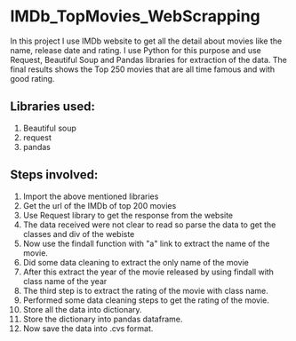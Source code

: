 # IMDb_TopMovies_WebScrapping
In this project I use IMDb website to get all the detail about movies like the name, release date and rating. I use Python for this purpose and use Request, Beautiful Soup and Pandas libraries for extraction of the data. The final results shows the Top 250 movies that are all time famous and with good rating.


## Libraries used:
1. Beautiful soup
2. request
3. pandas


## Steps involved:
1. Import the above mentioned libraries
2. Get the url of the IMDb of top 200 movies
3. Use Request library to get the response from the website
4. The data received were not clear to read so parse the data to get the classes and div of the webiste
5. Now use the findall function with "a" link to extract the name of the movie.
6. Did some data cleaning to extract the only name of the movie
7. After this extract the year of the movie released by using findall with class name of the year
8. The third step is to extract the rating of the movie with class name.
9. Performed some data cleaning steps to get the rating of the movie.
10. Store all the data into dictionary.
11. Store the dictionary into pandas dataframe.
12. Now save the data into .cvs format.

